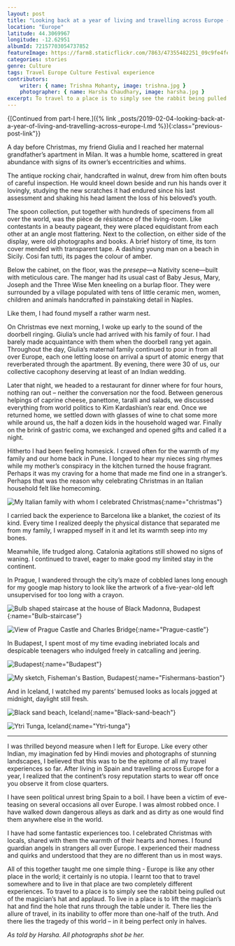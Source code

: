 ```yaml
---
layout: post
title: "Looking back at a year of living and travelling across Europe - II"
location: "Europe"
latitude: 44.3069967
longitude: -12.62951
albumId: 72157703054737852
featureImage: https://farm8.staticflickr.com/7863/47355482251_09c9fe4fe8_c.jpg
categories: stories
genre: Culture
tags: Travel Europe Culture Festival experience
contributors:
    writer: { name: Trishna Mohanty, image: trishna.jpg }
    photographer: { name: Harsha Chaudhary, image: harsha.jpg }
excerpt: To travel to a place is to simply see the rabbit being pulled out of the magician’s hat and applaud. To live in a place is to lift the magician’s hat and find the hole that runs through the table under it.
---
```

{[Continued from part-I here.]({% link _posts/2019-02-04-looking-back-at-a-year-of-living-and-travelling-across-europe-I.md %}){:class="previous-post-link"}}

A day before Christmas, my friend Giulia and I reached her maternal grandfather’s apartment in Milan. It was a humble home, scattered in great abundance with signs of its owner’s eccentricities and whims. 

The antique rocking chair, handcrafted in walnut, drew from him often bouts of careful inspection. He would kneel down beside and run his hands over it lovingly, studying the new scratches it had endured since his last assessment and shaking his head lament the loss of his beloved’s youth.

The spoon collection, put together with hundreds of specimens from all over the world, was the pièce de résistance of the living-room. Like contestants in a beauty pageant, they were placed equidistant from each other at an angle most flattering. Next to the collection, on either side of the display, were old photographs and books. A brief history of time, its torn cover mended with transparent tape. A dashing young man on a beach in Sicily. Cosi fan tutti, its pages the colour of amber. 

Below the cabinet, on the floor, was the _presepe_—a Nativity scene—built with meticulous care. The manger had its usual cast of Baby Jesus, Mary, Joseph and the Three Wise Men kneeling on a burlap floor. They were surrounded by a village populated with tens of little ceramic men, women, children and animals handcrafted in painstaking detail in Naples. 

Like them, I had found myself a rather warm nest. 

On Christmas eve next morning, I woke up early to the sound of the doorbell ringing. Giulia’s uncle had arrived with his family of four. I had barely made acquaintance with them when the doorbell rang yet again. Throughout the day, Giulia’s maternal family continued to pour in from all over Europe, each one letting loose on arrival a spurt of atomic energy that reverberated through the apartment. By evening, there were 30 of us, our collective cacophony deserving at least of an Indian wedding.  

Later that night, we headed to a restaurant for dinner where for four hours, nothing ran out – neither the conversation nor the food. Between generous helpings of caprine cheese, panettone, taralli and salads, we discussed everything from world politics to Kim Kardashian’s rear end. Once we returned home, we settled down with glasses of wine to chat some more while around us, the half a dozen kids in the household waged war. Finally on the brink of gastric coma, we exchanged and opened gifts and called it a night. 

Hitherto I had been feeling homesick. I craved often for the warmth of my family and our home back in Pune. I longed to hear my nieces sing rhymes while my mother’s conspiracy in the kitchen turned the house fragrant. Perhaps it was my craving for a home that made me find one in a stranger’s. Perhaps that was the reason why celebrating Christmas in an Italian household felt like homecoming. 

![My Italian family with whom I celebrated Christmas](){:name="christmas"} 

I carried back the experience to Barcelona like a blanket, the coziest of its kind. Every time I realized deeply the physical distance that separated me from my family, I wrapped myself in it and let its warmth seep into my bones. 

Meanwhile, life trudged along. Catalonia agitations still showed no signs of waning. I continued to travel, eager to make good my limited stay in the continent. 

In Prague, I wandered through the city’s maze of cobbled lanes long enough for my google map history to look like the artwork of a five-year-old left unsupervised for too long with a crayon. 

![Bulb shaped staircase at the house of Black Madonna, Budapest](){:name="Bulb-staircase"} 

![View of Prague Castle and Charles Bridge](){:name="Prague-castle"} 

In Budapest, I spent most of my time evading inebriated locals and despicable teenagers who indulged freely in catcalling and jeering. 

![Budapest](){:name="Budapest"}

![My sketch, Fisheman's Bastion, Budapest](){:name="Fishermans-bastion"}

And in Iceland, I watched my parents’ bemused looks as locals jogged at midnight, daylight still
fresh.

![Black sand beach, Iceland](){:name="Black-sand-beach"}

![Ytri Tunga, Iceland](){:name="Ytri-tunga"}

***

I was thrilled beyond measure when I left for Europe. Like every other Indian, my imagination fed by Hindi movies and photographs of stunning landscapes, I believed that this was to be the epitome of all my travel experiences so far. After living in Spain and travelling across Europe for a year, I realized that the continent’s rosy reputation starts to wear off once you observe it from close quarters. 

I have seen political unrest bring Spain to a boil. I have been a victim of eve-teasing on several occasions all over Europe. I was almost robbed once. I have walked down dangerous alleys as dark and as dirty as one would find them anywhere else in the world.

I have had some fantastic experiences too. I celebrated Christmas with locals, shared with them the warmth of their hearts and homes. I found guardian angels in strangers all over Europe. I experienced their madness and quirks and understood that they are no different than us in most ways.

All of this together taught me one simple thing - Europe is like any other place in the world; it certainly is no utopia. I learnt too that to travel somewhere and to live in that place are two completely different experiences. To travel to a place is to simply see the rabbit being pulled out of the magician’s hat and applaud. To live in a place is to lift the magician’s hat and find the hole that runs through the table under it. There lies the allure of travel, in its inability to offer more than one-half of the truth. And there lies the tragedy of this world – in it being perfect only in halves.

_As told by Harsha. All photographs shot be her._